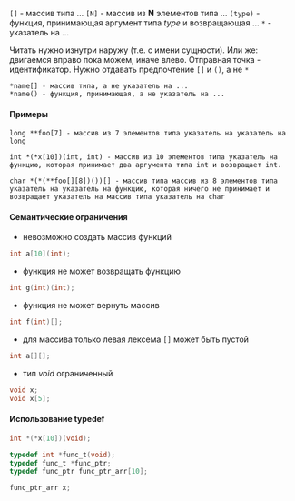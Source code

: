 
`[]` - массив типа …
`[N]` - массив из **N** элементов типа …
`(type)` - функция, принимающая аргумент типа *type* и возвращающая …
`*` - указатель на … 

Читать нужно изнутри наружу (т.е. с имени сущности). Или же: двигаемся вправо пока можем, иначе влево. Отправная точка - идентификатор.
Нужно отдавать предпочтение `[]` и `()`, а не `*`

```text
*name[] - массив типа, а не указатель на ...
*name() - функция, принимающая, а не указатель на ...
```

#### **Примеры**

```text
long **foo[7] - массив из 7 элементов типа указатель на указатель на long

int *(*x[10])(int, int) - массив из 10 элементов типа указатель на функцию, которая принимает два аргумента типа int и возвращает int.

char *(*(**foo[][8])())[] - массив типа массив из 8 элементов типа указатель на указатель на функцию, которая ничего не принимает и возвращает указатель на массив типа указатель на char
```

#### **Семантические ограничения**

- невозможно создать массив функций

```c
int a[10](int);
```

- функция не может возвращать функцию

```c
int g(int)(int);
```

- функция не может вернуть массив 

```c
int f(int)[];
```

- для массива только левая лексема `[]` может быть пустой

```c
int a[][];
```

- тип *void* ограниченный

```c
void x;
void x[5];
```

#### **Использование typedef**

```c
int *(*x[10])(void);

typedef int *func_t(void);
typedef func_t *func_ptr;
typedef func_ptr func_ptr_arr[10];

func_ptr_arr x;
```
